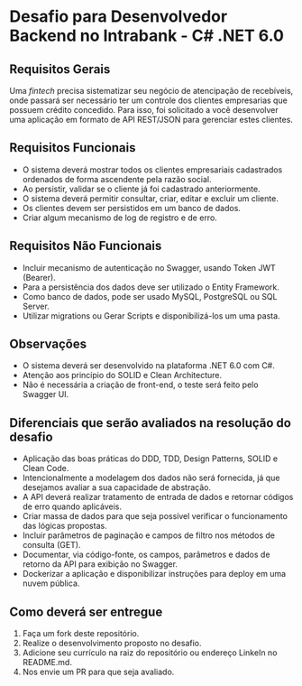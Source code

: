 # Desafio para Desenvolvedor Backend no Intrabank - C# .NET 6.0

## Requisitos Gerais

Uma _fintech_ precisa sistematizar seu negócio de atencipação de recebíveis, onde passará ser necessário ter um controle dos clientes empresarias que possuem crédito concedido. Para isso, foi solicitado a você desenvolver uma aplicação em formato de API REST/JSON para gerenciar estes clientes. 

## Requisitos Funcionais

- O sistema deverá mostrar todos os clientes empresariais cadastrados ordenados de forma ascendente pela razão social.
- Ao persistir, validar se o cliente já foi cadastrado anteriormente.
- O sistema deverá permitir consultar, criar, editar e excluir um cliente.
- Os clientes devem ser persistidos em um banco de dados.
- Criar algum mecanismo de log de registro e de erro.

## Requisitos Não Funcionais

- Incluir mecanismo de autenticação no Swagger, usando Token JWT (Bearer).
- Para a persistência dos dados deve ser utilizado o Entity Framework.
- Como banco de dados, pode ser usado MySQL, PostgreSQL ou SQL Server.
- Utilizar migrations ou Gerar Scripts e disponibilizá-los um uma pasta.

## Observações

- O sistema deverá ser desenvolvido na plataforma .NET 6.0 com C#.
- Atenção aos princípio do SOLID e Clean Architecture.
- Não é necessária a criação de front-end, o teste será feito pelo Swagger UI.

## Diferenciais que serão avaliados na resolução do desafio

- Aplicação das boas práticas do DDD, TDD, Design Patterns, SOLID e Clean Code.
- Intencionalmente a modelagem dos dados não será fornecida, já que desejamos avaliar a sua capacidade de abstração.
- A API deverá realizar tratamento de entrada de dados e retornar códigos de erro quando aplicáveis.
- Criar massa de dados para que seja possível verificar o funcionamento das lógicas propostas.
- Incluir parâmetros de paginação e campos de filtro nos métodos de consulta (GET).
- Documentar, via código-fonte, os campos, parâmetros e dados de retorno da API para exibição no Swagger.
- Dockerizar a aplicação e disponibilizar instruções para deploy em uma nuvem pública.

## Como deverá ser entregue

1. Faça um fork deste repositório.
1. Realize o desenvolvimento proposto no desafio.
1. Adicione seu currículo na raiz do repositório ou endereço LinkeIn no README.md.
1. Nos envie um PR para que seja avaliado.
